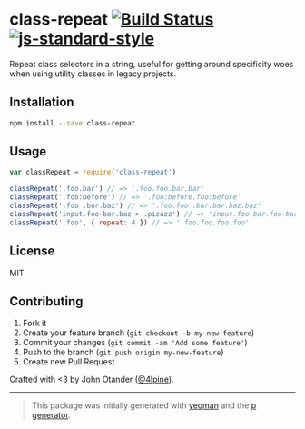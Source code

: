 # class-repeat [![Build Status](https://secure.travis-ci.org/johnotander/class-repeat.png?branch=master)](https://travis-ci.org/johnotander/class-repeat) [![js-standard-style](https://img.shields.io/badge/code%20style-standard-brightgreen.svg?style=flat)](https://github.com/feross/standard)

Repeat class selectors in a string, useful for getting around specificity woes when using utility classes in legacy projects.

## Installation

```bash
npm install --save class-repeat
```

## Usage

```javascript
var classRepeat = require('class-repeat')

classRepeat('.foo.bar') // => '.foo.foo.bar.bar'
classRepeat('.foo:before') // => '.foo:before.foo:before'
classRepeat('.foo .bar.baz') // => '.foo.foo .bar.bar.baz.baz'
classRepeat('input.foo-bar.baz > .pizazz') // => 'input.foo-bar.foo-bar.baz.baz > .pizazz.pizazz'
classRepeat('.foo', { repeat: 4 }) // => '.foo.foo.foo.foo'
```

## License

MIT

## Contributing

1. Fork it
2. Create your feature branch (`git checkout -b my-new-feature`)
3. Commit your changes (`git commit -am 'Add some feature'`)
4. Push to the branch (`git push origin my-new-feature`)
5. Create new Pull Request

Crafted with <3 by John Otander ([@4lpine](https://twitter.com/4lpine)).

***

> This package was initially generated with [yeoman](http://yeoman.io) and the [p generator](https://github.com/johnotander/generator-p.git).
